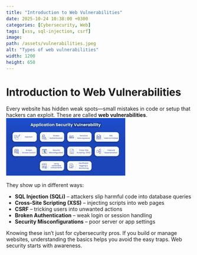 ```yaml
---
title: "Introduction to Web Vulnerabilities"
date: 2025-10-24 10:38:00 +0300
categories: [Cybersecurity, Web]
tags: [xss, sql-injection, csrf]
image:
path: /assets/vulnerabilities.jpeg
alt: "Types of web vulnerabilities"
width: 1200
height: 650
---
```


# Introduction to Web Vulnerabilities

Every website has hidden weak spots—small mistakes in code or setup that hackers can exploit. These are called **web vulnerabilities**.
![Web Vulnerabilities](/assets/vulnerabilities.jpeg)

They show up in different ways:  
- **SQL Injection (SQLi)** – attackers slip harmful code into database queries  
- **Cross-Site Scripting (XSS)** – injecting scripts into web pages  
- **CSRF** – tricking users into unwanted actions  
- **Broken Authentication** – weak login or session handling  
- **Security Misconfigurations** – poor server or app settings  

Knowing these isn’t just for cybersecurity pros. If you build or manage websites, understanding the basics helps you avoid the easy traps. Web security starts with awareness.

